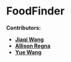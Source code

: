 # FoodFinder
__Contributors:__
- __[Jiaqi Wang](https://github.com/JackyWang1992)__
- __[Allison Regna](https://github.com/aregna)__
- __[Yue Wang](https://github.com/Yuewwwww)__
